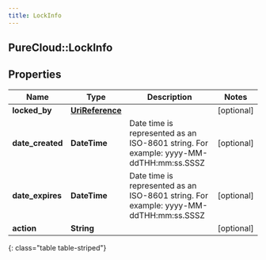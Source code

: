 ```yaml
---
title: LockInfo
---
```

## PureCloud::LockInfo

## Properties

|Name | Type | Description | Notes|
|------------ | ------------- | ------------- | -------------|
| **locked_by** | [**UriReference**](UriReference.html) |  | [optional] |
| **date_created** | **DateTime** | Date time is represented as an ISO-8601 string. For example: yyyy-MM-ddTHH:mm:ss.SSSZ | [optional] |
| **date_expires** | **DateTime** | Date time is represented as an ISO-8601 string. For example: yyyy-MM-ddTHH:mm:ss.SSSZ | [optional] |
| **action** | **String** |  | [optional] |
{: class="table table-striped"}


